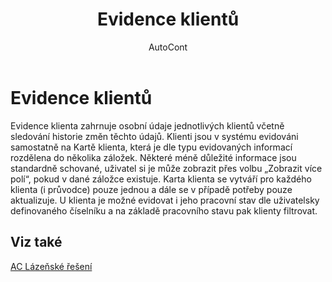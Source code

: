 ﻿---
    title: "Evidence klientů"
    author: AutoCont
    ms.date: 04/30/2018
    ms.topic: article
    ms.prod: dynamics-nav-2017
    ms.contentlocale: cs-cz
    ms.lasthandoff: 04/30/2018
---

# Evidence klientů

Evidence klienta zahrnuje osobní údaje jednotlivých klientů včetně sledování historie změn těchto údajů.
Klienti jsou v systému evidováni samostatně na Kartě klienta, která je dle typu evidovaných informací rozdělena do několika záložek. Některé méně důležité informace jsou standardně schované, uživatel si je může zobrazit přes volbu „Zobrazit více polí“, pokud v dané záložce existuje.
Karta klienta se vytváří pro každého klienta (i průvodce) pouze jednou a dále se v případě potřeby pouze aktualizuje.
U klienta je možné evidovat i jeho pracovní stav dle uživatelsky definovaného číselníku a na základě pracovního stavu pak klienty filtrovat.  



## <a name="see-also"></a>Viz také
[AC Lázeňské řešení](ac-spa-solution.md)